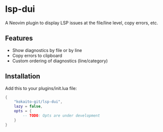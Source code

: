 # lsp-dui

A Neovim plugin to display LSP issues at the file/line level, copy errors, etc.

## Features

- Show diagnostics by file or by line
- Copy errors to clipboard
- Custom ordering of diagnostics (line/category)

## Installation

Add this to your plugins/init.lua file:

```lua
{
    "kokaito-git/lsp-dui",
    lazy = false,
    opts = {
        -- TODO: Opts are under development
    }
}
```
